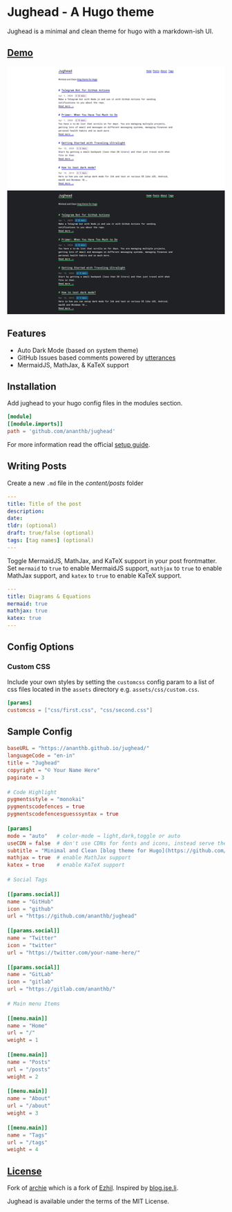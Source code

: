 # Jughead - A Hugo theme

Jughead is a minimal and clean theme for hugo with a markdown-ish UI.

## [Demo](https://ananthb.github.io/jughead)

![Theme](https://raw.githubusercontent.com/ananthb/jughead/main/images/screenshot.png)
![Dark mode](https://raw.githubusercontent.com/ananthb/jughead/main/images/screenshot-dark.png)

## Features

- Auto Dark Mode (based on system theme)
- GitHub Issues based comments powered by [utterances](https://utteranc.es)
- MermaidJS, MathJax, & KaTeX support

## Installation

Add jughead to your hugo config files in the modules section.

```toml
[module]
[[module.imports]]
path = 'github.com/ananthb/jughead'
```

For more information read the official [setup guide](https://gohugo.io/installation).

## Writing Posts

Create a new `.md` file in the *content/posts* folder

```yml
---
title: Title of the post
description:
date:
tldr: (optional)
draft: true/false (optional)
tags: [tag names] (optional)
---
```

Toggle MermaidJS, MathJax, and KaTeX support in your post frontmatter.
Set `mermaid` to `true` to enable MermaidJS support,
`mathjax` to `true` to enable MathJax support,
and `katex` to `true` to enable KaTeX support.

```yml
---
title: Diagrams & Equations
mermaid: true
mathjax: true
katex: true
---
```

## Config Options

### Custom CSS

Include your own styles by setting the `customcss` config param to
a list of css files located in the `assets` directory e.g. `assets/css/custom.css`.

```toml
[params]
customcss = ["css/first.css", "css/second.css"]
```

## Sample Config

```toml
baseURL = "https://ananthb.github.io/jughead/"
languageCode = "en-in"
title = "Jughead"
copyright = "© Your Name Here"
paginate = 3

# Code Highlight
pygmentsstyle = "monokai"
pygmentscodefences = true
pygmentscodefencesguesssyntax = true

[params]
mode = "auto"   # color-mode → light,dark,toggle or auto
useCDN = false  # don't use CDNs for fonts and icons, instead serve them locally.
subtitle = "Minimal and Clean [blog theme for Hugo](https://github.com/ananthb/jughead)"
mathjax = true  # enable MathJax support
katex = true    # enable KaTeX support

# Social Tags

[[params.social]]
name = "GitHub"
icon = "github"
url = "https://github.com/ananthb/jughead"

[[params.social]]
name = "Twitter"
icon = "twitter"
url = "https://twitter.com/your-name-here/"

[[params.social]]
name = "GitLab"
icon = "gitlab"
url = "https://gitlab.com/ananthb/"

# Main menu Items

[[menu.main]]
name = "Home"
url = "/"
weight = 1

[[menu.main]]
name = "Posts"
url = "/posts"
weight = 2

[[menu.main]]
name = "About"
url = "/about"
weight = 3

[[menu.main]]
name = "Tags"
url = "/tags"
weight = 4
```

## [License](LICENSE)

Fork of [archie](https://github.com/athul/archie) which is a fork of
[Ezhil](https://github.com/vividvilla/ezhil).
Inspired by [blog.jse.li](blog.jse.li).

Jughead is available under the terms of the MIT License.
